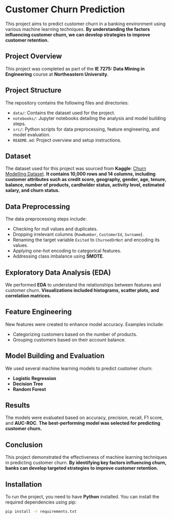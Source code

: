 # Customer Churn Prediction

This project aims to predict customer churn in a banking environment using various machine learning techniques. **By understanding the factors influencing customer churn, we can develop strategies to improve customer retention.**

## **Project Overview**

This project was completed as part of the **IE 7275: Data Mining in Engineering** course at **Northeastern University**.

## **Project Structure**

The repository contains the following files and directories:

- `data/`: Contains the dataset used for the project.
- `notebooks/`: Jupyter notebooks detailing the analysis and model building steps.
- `src/`: Python scripts for data preprocessing, feature engineering, and model evaluation.
- `README.md`: Project overview and setup instructions.

## **Dataset**

The dataset used for this project was sourced from **Kaggle**: [Churn Modelling Dataset](https://www.kaggle.com/datasets/shrutimechlearn/churn-modelling/data). **It contains 10,000 rows and 14 columns, including customer attributes such as credit score, geography, gender, age, tenure, balance, number of products, cardholder status, activity level, estimated salary, and churn status.**


## **Data Preprocessing**

The data preprocessing steps include:

- Checking for null values and duplicates.
- Dropping irrelevant columns (`RowNumber`, `CustomerId`, `Surname`).
- Renaming the target variable `Exited` to `ChurnedOrNot` and encoding its values.
- Applying one-hot encoding to categorical features.
- Addressing class imbalance using **SMOTE**.

## **Exploratory Data Analysis (EDA)**

We performed **EDA** to understand the relationships between features and customer churn. **Visualizations included histograms, scatter plots, and correlation matrices.**

## **Feature Engineering**

New features were created to enhance model accuracy. Examples include:

- Categorizing customers based on the number of products.
- Grouping customers based on their account balance.

## **Model Building and Evaluation**

We used several machine learning models to predict customer churn:

- **Logistic Regression**
- **Decision Tree**
- **Random Forest**

## **Results**

The models were evaluated based on accuracy, precision, recall, F1 score, and **AUC-ROC**. **The best-performing model was selected for predicting customer churn.**

## **Conclusion**

This project demonstrated the effectiveness of machine learning techniques in predicting customer churn. **By identifying key factors influencing churn, banks can develop targeted strategies to improve customer retention.**

## **Installation**

To run the project, you need to have **Python** installed. You can install the required dependencies using pip:

```bash
pip install -r requirements.txt
